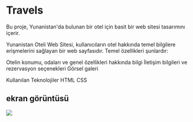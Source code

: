 <h1>Travels </h1>

Bu proje, Yunanistan'da bulunan bir otel için basit bir web sitesi tasarımını içerir.


Yunanistan Oteli Web Sitesi, kullanıcıların otel hakkında temel bilgilere erişmelerini sağlayan bir web sayfasıdır. Temel özellikleri şunlardır:

Otelin konumu, odaları ve genel özellikleri hakkında bilgi
İletişim bilgileri ve rezervasyon seçenekleri
Görsel galeri

Kullanılan Teknolojiler
HTML
CSS

<h2> ekran görüntüsü  </h2>

![](ekran.gif)